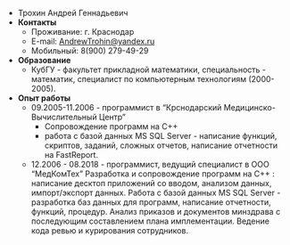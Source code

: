 - Трохин Андрей Геннадьевич
- **Контакты**
  - Проживание: г. Краснодар
  - E-mail: AndrewTrohin@yandex.ru
  - Мобильный: 8(900) 279-49-29
- **Образование**
  - КубГУ - факультет прикладной математики, специальность - математик, специалист по компьютерным технологиям (2000-2005).
- **Опыт работы**
  - 09.2005-11.2006 - программист в “Крснодарский Медицинско-Вычислительный Центр”
    - Сопровождение программ на C++
    - работа с базой данных MS SQL Server - написание функций, скриптов, заданий, сложных отчетов, написание отчетности на FastReport.
  - 12.2006 - 08.2018  - программист, ведущий специалист в ООО “МедКомТех”
Разработка и сопровождение программ на С++ : написание десктоп приложений со вводом, анализом данных, импорт/экспорт данных. Работа с базой данных MS SQL Server - разработка баз данных для программ, написание отчетности, функций, процедур.  Анализ приказов и документов минздрава с последующим составлением плана имплементации. Ведение кода ревью и курирования сотрудников.
